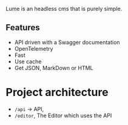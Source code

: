 Lume is an headless cms that is purely simple.

## Features

* API driven with a Swagger documentation
* OpenTelemetry
* Fast
* Use cache
* Get JSON, MarkDown or HTML

# Project architecture
* `/api` -> API,
* `/editor`, The Editor which uses the API